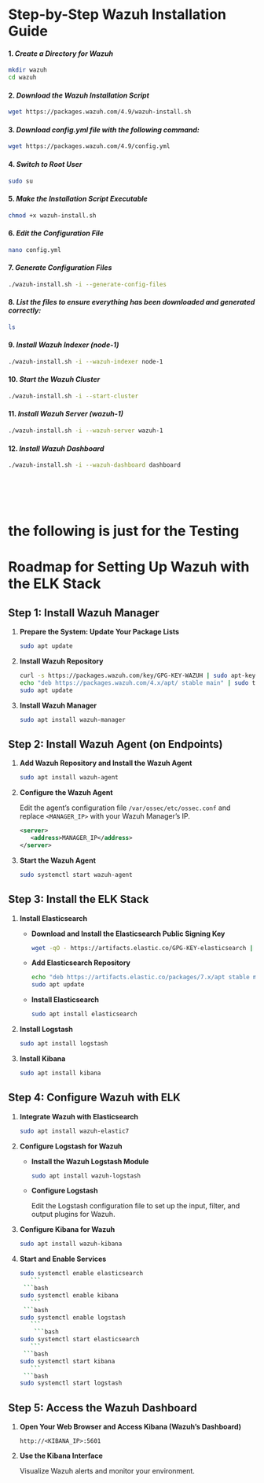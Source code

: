 # Step-by-Step Wazuh Installation Guide

#### 1. ***Create a Directory for Wazuh***
```bash
mkdir wazuh
cd wazuh
```

#### 2. ***Download the Wazuh Installation Script***

```bash
wget https://packages.wazuh.com/4.9/wazuh-install.sh
```
#### 3. ***Download config.yml file with the following command:***

```bash
wget https://packages.wazuh.com/4.9/config.yml
```

#### 4. ***Switch to Root User***

```bash
sudo su
```
#### 5. ***Make the Installation Script Executable***

```bash
chmod +x wazuh-install.sh
```
#### 6. ***Edit the Configuration File***

```bash
nano config.yml
```
#### 7. ***Generate Configuration Files***

```bash
./wazuh-install.sh -i --generate-config-files
```
#### 8. ***List the files to ensure everything has been downloaded and generated correctly:***

```bash
ls
```
#### 9. ***Install Wazuh Indexer (node-1)***

```bash
./wazuh-install.sh -i --wazuh-indexer node-1
```
#### 10. ***Start the Wazuh Cluster***
```bash
./wazuh-install.sh -i --start-cluster
```
#### 11. ***Install Wazuh Server (wazuh-1)***

```bash
./wazuh-install.sh -i --wazuh-server wazuh-1
```
#### 12. ***Install Wazuh Dashboard***
```bash
./wazuh-install.sh -i --wazuh-dashboard dashboard







```





# the following is just for the Testing 



# Roadmap for Setting Up Wazuh with the ELK Stack

## Step 1: Install Wazuh Manager

1. **Prepare the System: Update Your Package Lists**

    ```bash
    sudo apt update
    ```

2. **Install Wazuh Repository**

    ```bash
    curl -s https://packages.wazuh.com/key/GPG-KEY-WAZUH | sudo apt-key add -
    echo "deb https://packages.wazuh.com/4.x/apt/ stable main" | sudo tee /etc/apt/sources.list.d/wazuh.list
    sudo apt update
    ```

3. **Install Wazuh Manager**

    ```bash
    sudo apt install wazuh-manager
    ```

## Step 2: Install Wazuh Agent (on Endpoints)

1. **Add Wazuh Repository and Install the Wazuh Agent**

    ```bash
    sudo apt install wazuh-agent
    ```

2. **Configure the Wazuh Agent**

    Edit the agent’s configuration file `/var/ossec/etc/ossec.conf` and replace `<MANAGER_IP>` with your Wazuh Manager’s IP.

    ```xml
    <server>
       <address>MANAGER_IP</address>
    </server>
    ```

3. **Start the Wazuh Agent**

    ```bash
    sudo systemctl start wazuh-agent
    ```

## Step 3: Install the ELK Stack

1. **Install Elasticsearch**

    - **Download and Install the Elasticsearch Public Signing Key**

      ```bash
      wget -qO - https://artifacts.elastic.co/GPG-KEY-elasticsearch | sudo apt-key add -
      ```

    - **Add Elasticsearch Repository**

      ```bash
      echo "deb https://artifacts.elastic.co/packages/7.x/apt stable main" | sudo tee -a /etc/apt/sources.list.d/elastic-7.x.list
      sudo apt update
      ```

    - **Install Elasticsearch**

      ```bash
      sudo apt install elasticsearch
      ```

2. **Install Logstash**

    ```bash
    sudo apt install logstash
    ```

3. **Install Kibana**

    ```bash
    sudo apt install kibana
    ```

## Step 4: Configure Wazuh with ELK

1. **Integrate Wazuh with Elasticsearch**

    ```bash
    sudo apt install wazuh-elastic7
    ```

2. **Configure Logstash for Wazuh**

    - **Install the Wazuh Logstash Module**

      ```bash
      sudo apt install wazuh-logstash
      ```

    - **Configure Logstash**

      Edit the Logstash configuration file to set up the input, filter, and output plugins for Wazuh.

3. **Configure Kibana for Wazuh**

    ```bash
    sudo apt install wazuh-kibana
    ```

4. **Start and Enable Services**

    ```bash
    sudo systemctl enable elasticsearch
       ```
     ```bash
    sudo systemctl enable kibana
       ```
     ```bash
    sudo systemctl enable logstash
       ```
        ```bash
    sudo systemctl start elasticsearch
       ```
     ```bash
    sudo systemctl start kibana
       ```
     ```bash
    sudo systemctl start logstash
    ```

## Step 5: Access the Wazuh Dashboard

1. **Open Your Web Browser and Access Kibana (Wazuh’s Dashboard)**

    ```plaintext
    http://<KIBANA_IP>:5601
    ```

2. **Use the Kibana Interface**

    Visualize Wazuh alerts and monitor your environment.
